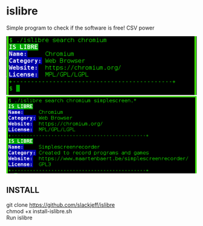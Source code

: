 # islibre
Simple program to check if the software is free! CSV power

![img1]
![img2]

## INSTALL
git clone https://github.com/slackjeff/islibre<br>
chmod +x install-islibre.sh<br>
Run islibre<br>

[img1]: https://raw.githubusercontent.com/slackjeff/islibre/master/img/show.png
[img2]: https://raw.githubusercontent.com/slackjeff/islibre/master/img/show2.png
